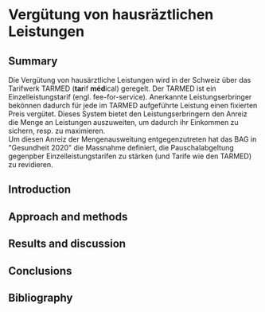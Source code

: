 # Vergütung von hausräztlichen Leistungen

## Summary

Die Vergütung von hausärztliche Leistungen wird in der Schweiz über das Tarifwerk TARMED (**tar**if **méd**ical) geregelt. Der TARMED ist ein Einzelleistungstarif (engl. fee-for-service). Anerkannte Leistungserbringer bekönnen dadurch für jede im TARMED aufgeführte Leistung einen fixierten Preis vergütet. Dieses System bietet den Leistungserbringern den Anreiz die Menge an Leistungen auszuweiten, um dadurch ihr Einkommen zu sichern, resp. zu maximieren.  
Um diesen Anreiz der Mengenausweitung entgegenzutreten hat das BAG in "Gesundheit 2020" die Massnahme definiert, die Pauschalabgeltung gegenpber Einzelleistungstarifen zu stärken (und Tarife wie den TARMED) zu revidieren.

## Introduction

## Approach and methods

## Results and discussion

## Conclusions

## Bibliography
